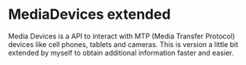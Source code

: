 # MediaDevices extended

Media Devices is a API to interact with MTP (Media Transfer Protocol) devices like cell phones, tablets and cameras.
This is version a little bit extended by myself to obtain additional information faster and easier.
